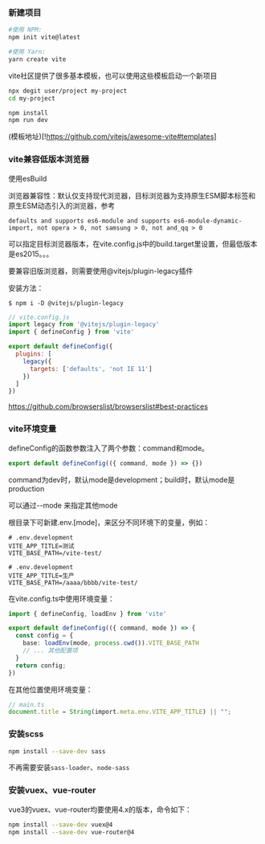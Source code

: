

### 新建项目

```bash 
#使用 NPM:
npm init vite@latest

#使用 Yarn:
yarn create vite
```

vite社区提供了很多基本模板，也可以使用这些模板启动一个新项目

```bash 
npx degit user/project my-project
cd my-project

npm install
npm run dev
```

(模板地址)[!https://github.com/vitejs/awesome-vite#templates]





### vite兼容低版本浏览器

使用esBuild

浏览器兼容性：默认仅支持现代浏览器，目标浏览器为支持原生ESM脚本标签和原生ESM动态引入的浏览器，参考

`defaults and supports es6-module and supports es6-module-dynamic-import, not opera > 0, not samsung > 0, not and_qq > 0`

可以指定目标浏览器版本，在vite.config.js中的build.target里设置，但最低版本是es2015。。。

要兼容旧版浏览器，则需要使用@vitejs/plugin-legacy插件

安装方法：

```base
$ npm i -D @vitejs/plugin-legacy
```

```javascript
// vite.config.js
import legacy from '@vitejs/plugin-legacy'
import { defineConfig } from 'vite'

export default defineConfig({
  plugins: [
    legacy({
      targets: ['defaults', 'not IE 11']
    })
  ]
})
```

https://github.com/browserslist/browserslist#best-practices



### vite环境变量

defineConfig的函数参数注入了两个参数：command和mode。

```javascript
export default defineConfig(({ command, mode }) => {})
```

command为dev时，默认mode是development；build时，默认mode是production

可以通过--mode <name>来指定其他mode

根目录下可新建.env.[mode]，来区分不同环境下的变量，例如：

```
# .env.development
VITE_APP_TITLE=测试
VITE_BASE_PATH=/vite-test/

# .env.development
VITE_APP_TITLE=生产
VITE_BASE_PATH=/aaaa/bbbb/vite-test/
```

在vite.config.ts中使用环境变量：

```typescript
import { defineConfig, loadEnv } from 'vite'

export default defineConfig(({ command, mode }) => {
  const config = {
    base: loadEnv(mode, process.cwd()).VITE_BASE_PATH
    // ... 其他配置项
  }
  return config;
})
```

在其他位置使用环境变量：

```typescript
// main.ts
document.title = String(import.meta.env.VITE_APP_TITLE) || "";
```





### 安装scss

```bash 
npm install --save-dev sass
```

不再需要安装`sass-loader`、`node-sass`



### 安装vuex、vue-router

vue3的vuex、vue-router均要使用4.x的版本，命令如下：

```bash
npm install --save-dev vuex@4
npm install --save-dev vue-router@4
```
